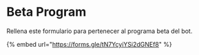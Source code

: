 # Beta Program

Rellena este formulario para pertenecer al programa beta del bot.

{% embed url="https://forms.gle/tN7YcyiYSi2dGNEf8" %}





